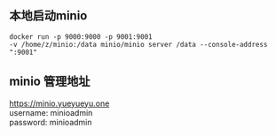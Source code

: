 ## 本地启动minio
```shell
docker run -p 9000:9000 -p 9001:9001 
-v /home/z/minio:/data minio/minio server /data --console-address ":9001"
```

## minio 管理地址
https://minio.yueyueyu.one  
username: minioadmin  
password: minioadmin
